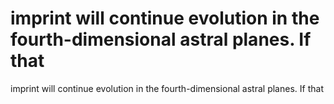 # imprint will continue evolution in the fourth-dimensional astral planes. If that

imprint will continue evolution in the fourth-dimensional astral planes. If that